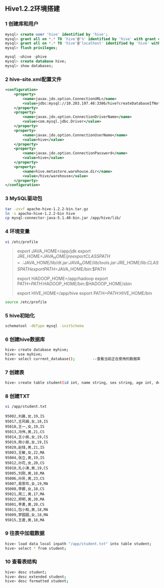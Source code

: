 ## Hive1.2.2环境搭建

### 1 创建库和用户

```sql
mysql> create user 'hive' identified by 'hive';
mysql> grant all on *.* TO 'hive'@'%' identified by 'hive' with grant option;
mysql> grant all on *.* TO 'hive'@'localhost' identified by 'hive' with grant option;
mysql> flush privileges;
```

```sql
mysql -uhive -phive
mysql> create database hive;
mysql> show databases;
```



### 2 hive-site.xml配置文件

```xml
<configuration>
    <property>
        <name>javax.jdo.option.ConnectionURL</name>
        <value>jdbc:mysql://10.203.197.48:3306/hive?createDatabaseIfNotExist=true&amp;useUnicode=true&amp;characterEncoding=UTF-8&amp;useSSL=false</value>
    </property>
    <property>
        <name>javax.jdo.option.ConnectionDriverName</name>
        <value>com.mysql.jdbc.Driver</value>
    </property>
    <property>
        <name>javax.jdo.option.ConnectionUserName</name>
        <value>hive</value>
    </property>
    <property>
        <name>javax.jdo.option.ConnectionPassword</name>
        <value>hive</value>
    </property>
    <property>
        <name>hive.metastore.warehouse.dir</name>
        <value>/hive/warehouse</value>
    </property>
</configuration>
```



### 3 MySQL驱动包

```bash
tar -zxvf apache-hive-1.2.2-bin.tar.gz
ln -s apache-hive-1.2.2-bin hive
cp mysql-connector-java-5.1.40-bin.jar /app/hive/lib/
```



### 4 环境变量

```bash
vi /etc/profile
```

>export JAVA_HOME=/app/jdk export JRE_HOME=${JAVA_HOME}/jre 
>export CLASSPATH=.:$JAVA_HOME/lib/dt.jar:$JAVA_HOME/lib/tools.jar:$JRE_HOME/lib:$CLASSPATH 
>export PATH=$JAVA_HOME/bin:$PATH
>
>export HADOOP_HOME=/app/hadoop 
>export PATH=$PATH:$HADOOP_HOME/bin:$HADOOP_HOME/sbin
>
>export HIVE_HOME=/app/hive 
>export PATH=$PATH:$HIVE_HOME/bin

```bash
source /etc/profile
```



### 5 hive初始化

```bash
schematool -dbType mysql -initSchema
```



### 6 创建hive数据库

```bash
hive> create database myhive;
hive> use myhive;
hive> select current_database();    	--查看当前正在使用的数据库
```



### 7 创建表

```bash
hive> create table student(id int, name string, sex string, age int, department string) row format delimited fields terminated by ",";
```



### 8 创建TXT

```bash
vi /app/student.txt
```

```
95002,刘晨,女,19,IS 
95017,王风娟,女,18,IS 
95018,王一,女,19,IS 
95013,冯伟,男,21,CS 
95014,王小丽,女,19,CS 
95019,邢小丽,女,19,IS 
95020,赵钱,男,21,IS 
95003,王敏,女,22,MA 
95004,张立,男,19,IS 
95012,孙花,女,20,CS 
95010,孔小涛,男,19,CS 
95005,刘刚,男,18,MA 
95006,孙庆,男,23,CS 
95007,易思玲,女,19,MA 
95008,李娜,女,18,CS 
95021,周二,男,17,MA 
95022,郑明,男,20,MA 
95001,李勇,男,20,CS 
95011,包小柏,男,18,MA 
95009,梦圆圆,女,18,MA 
95015,王君,男,18,MA
```



### 9 往表中加载数据

```bash
hive> load data local inpath "/app/student.txt" into table student;
hive> select * from student;
```



### 10 查看表结构

```bash
hive> desc student;
hive> desc extended student;
hive> desc formatted student;
```


